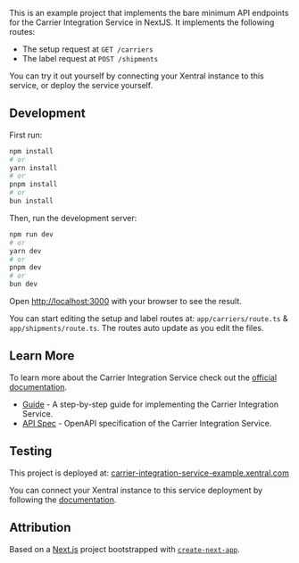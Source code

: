 This is an example project that implements the bare minimum API endpoints for the Carrier Integration Service in NextJS. It implements the following routes:

- The setup request at `GET /carriers`
- The label request at `POST /shipments`

You can try it out yourself by connecting your Xentral instance to this service, or deploy the service yourself.

## Development
First run:
```bash
npm install
# or
yarn install
# or
pnpm install
# or
bun install
```


Then, run the development server:

```bash
npm run dev
# or
yarn dev
# or
pnpm dev
# or
bun dev
```

Open [http://localhost:3000](http://localhost:3000) with your browser to see the result.

You can start editing the setup and label routes at: `app/carriers/route.ts` & `app/shipments/route.ts`. The routes auto update as you edit the files.

## Learn More

To learn more about the Carrier Integration Service check out the [official documentation](https://docs.xentral.com/developer-documentation/carrier-integration-service/).

- [Guide](https://developer.xentral.com/docs/carrier-integration-service) - A step-by-step guide for implementing the Carrier Integration Service.
- [API Spec](https://developer.xentral.com/reference/xentralcarrierintegrationserviceliveness) - OpenAPI specification of the Carrier Integration Service.


## Testing

This project is deployed at: [carrier-integration-service-example.xentral.com](https://carrier-integration-service-example.xentral.com)

You can connect your Xentral instance to this service deployment by following the [documentation](https://developer.xentral.com/docs/cisc-example-service#https://developer.xentral.com/v25.33/docs/cis-shipping-method-end-user#connecting-xentral-to-the-example-carrier-integration-service).

## Attribution
Based on a [Next.js](https://nextjs.org) project bootstrapped with [`create-next-app`](https://nextjs.org/docs/app/api-reference/cli/create-next-app).

